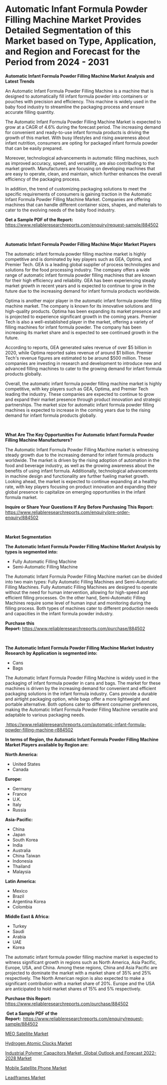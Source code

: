 <p><h1>Automatic Infant Formula Powder Filling Machine Market Provides Detailed Segmentation of this Market based on Type, Application, and Region and Forecast for the Period from 2024 - 2031</h1></p><p><strong>Automatic Infant Formula Powder Filling Machine Market Analysis and Latest Trends</strong></p>
<p><p>An Automatic Infant Formula Powder Filling Machine is a machine that is designed to automatically fill infant formula powder into containers or pouches with precision and efficiency. This machine is widely used in the baby food industry to streamline the packaging process and ensure accurate filling quantity.</p><p>The Automatic Infant Formula Powder Filling Machine Market is expected to grow at a CAGR of 4.6% during the forecast period. The increasing demand for convenient and ready-to-use infant formula products is driving the growth of this market. With busy lifestyles and rising awareness about infant nutrition, consumers are opting for packaged infant formula powder that can be easily prepared.</p><p>Moreover, technological advancements in automatic filling machines, such as improved accuracy, speed, and versatility, are also contributing to the market growth. Manufacturers are focusing on developing machines that are easy to operate, clean, and maintain, which further enhances the overall efficiency of the packaging process.</p><p>In addition, the trend of customizing packaging solutions to meet the specific requirements of consumers is gaining traction in the Automatic Infant Formula Powder Filling Machine Market. Companies are offering machines that can handle different container sizes, shapes, and materials to cater to the evolving needs of the baby food industry.</p></p>
<p><strong>Get a Sample PDF of the Report:&nbsp;</strong> <a href="https://www.reliableresearchreports.com/enquiry/request-sample/884502">https://www.reliableresearchreports.com/enquiry/request-sample/884502</a></p>
<p>&nbsp;</p>
<p><strong>Automatic Infant Formula Powder Filling Machine Major Market Players</strong></p>
<p><p>The automatic infant formula powder filling machine market is highly competitive and is dominated by key players such as GEA, Optima, and Premier Tech. GEA is a leading global supplier of process technologies and solutions for the food processing industry. The company offers a wide range of automatic infant formula powder filling machines that are known for their high efficiency and reliability. GEA has been experiencing steady market growth in recent years and is expected to continue to grow in the future due to the increasing demand for infant formula products worldwide.</p><p>Optima is another major player in the automatic infant formula powder filling machine market. The company is known for its innovative solutions and high-quality products. Optima has been expanding its market presence and is projected to experience significant growth in the coming years. Premier Tech is also a well-established player in the market, offering a variety of filling machines for infant formula powder. The company has been increasing its market share and is expected to see continued growth in the future.</p><p>According to reports, GEA generated sales revenue of over $5 billion in 2020, while Optima reported sales revenue of around $1 billion. Premier Tech's revenue figures are estimated to be around $500 million. These companies are investing in research and development to introduce new and advanced filling machines to cater to the growing demand for infant formula products globally.</p><p>Overall, the automatic infant formula powder filling machine market is highly competitive, with key players such as GEA, Optima, and Premier Tech leading the industry. These companies are expected to continue to grow and expand their market presence through product innovation and strategic partnerships. The market size for automatic infant formula powder filling machines is expected to increase in the coming years due to the rising demand for infant formula products globally.</p></p>
<p>&nbsp;</p>
<p><strong>What Are The Key Opportunities For Automatic Infant Formula Powder Filling Machine Manufacturers?</strong></p>
<p><p>The Automatic Infant Formula Powder Filling Machine market is witnessing steady growth due to the increasing demand for infant formula products worldwide. The market is driven by the rising adoption of automation in the food and beverage industry, as well as the growing awareness about the benefits of using infant formula. Additionally, technological advancements in machine design and functionality are further fueling market growth. Looking ahead, the market is expected to continue expanding at a healthy rate, with key players focusing on product innovation and expanding their global presence to capitalize on emerging opportunities in the infant formula market.</p></p>
<p><strong>Inquire or Share Your Questions If Any Before Purchasing This Report:</strong> <a href="https://www.reliableresearchreports.com/enquiry/pre-order-enquiry/884502">https://www.reliableresearchreports.com/enquiry/pre-order-enquiry/884502</a></p>
<p>&nbsp;</p>
<p><strong>Market Segmentation</strong></p>
<p><strong>The Automatic Infant Formula Powder Filling Machine Market Analysis by types is segmented into:</strong></p>
<p><ul><li>Fully Automatic Filling Machine</li><li>Semi-Automatic Filling Machine</li></ul></p>
<p><p>The Automatic Infant Formula Powder Filling Machine market can be divided into two main types: Fully Automatic Filling Machines and Semi-Automatic Filling Machines. Fully Automatic Filling Machines are designed to operate without the need for human intervention, allowing for high-speed and efficient filling processes. On the other hand, Semi-Automatic Filling Machines require some level of human input and monitoring during the filling process. Both types of machines cater to different production needs and capacities in the infant formula powder industry.</p></p>
<p><strong>Purchase this Report:&nbsp;</strong><a href="https://www.reliableresearchreports.com/purchase/884502">https://www.reliableresearchreports.com/purchase/884502</a></p>
<p>&nbsp;</p>
<p><strong>The Automatic Infant Formula Powder Filling Machine Market Industry Research by Application is segmented into:</strong></p>
<p><ul><li>Cans</li><li>Bags</li></ul></p>
<p><p>The Automatic Infant Formula Powder Filling Machine is widely used in the packaging of infant formula powder in cans and bags. The market for these machines is driven by the increasing demand for convenient and efficient packaging solutions in the infant formula industry. Cans provide a durable and airtight packaging option, while bags offer a more lightweight and portable alternative. Both options cater to different consumer preferences, making the Automatic Infant Formula Powder Filling Machine versatile and adaptable to various packaging needs.</p></p>
<p><a href="https://www.reliableresearchreports.com/automatic-infant-formula-powder-filling-machine-r884502">&nbsp;https://www.reliableresearchreports.com/automatic-infant-formula-powder-filling-machine-r884502</a></p>
<p><strong>In terms of Region, the Automatic Infant Formula Powder Filling Machine Market Players available by Region are:</strong></p>
<p>
    <p> <strong> North America: </strong>
        <ul>
            <li>United States</li>
            <li>Canada</li>
        </ul>
        </p> 
    <p> <strong> Europe: </strong>
        <ul>
            <li>Germany</li>
            <li>France</li>
            <li>U.K.</li>
            <li>Italy</li>
            <li>Russia</li>
        </ul>
        </p> 
    <p> <strong> Asia-Pacific: </strong>
        <ul>
            <li>China</li>
            <li>Japan</li>
            <li>South Korea</li>
            <li>India</li>
            <li>Australia</li>
            <li>China Taiwan</li>
            <li>Indonesia</li>
            <li>Thailand</li>
            <li>Malaysia</li>
        </ul>
        </p> 
    <p> <strong> Latin America: </strong>
        <ul>
            <li>Mexico</li>
            <li>Brazil</li>
            <li>Argentina Korea</li>
            <li>Colombia</li>
        </ul>
        </p> 
    <p> <strong> Middle East & Africa: </strong>
        <ul>
            <li>Turkey</li>
            <li>Saudi</li>
            <li>Arabia</li>
            <li>UAE</li>
            <li>Korea</li>
        </ul>
    </p>
    </p>
<p><p>The automatic infant formula powder filling machine market is expected to witness significant growth in regions such as North America, Asia Pacific, Europe, USA, and China. Among these regions, China and Asia Pacific are projected to dominate the market with a market share of 35% and 25% respectively. The North American region is also expected to make a significant contribution with a market share of 20%. Europe and the USA are anticipated to hold market shares of 15% and 5% respectively.</p></p>
<p><strong>Purchase this Report: </strong><a href="https://www.reliableresearchreports.com/purchase/884502">https://www.reliableresearchreports.com/purchase/884502</a></p>
<p>&nbsp;<strong>Get a Sample PDF of the Report:&nbsp;&nbsp;</strong><a href="https://www.reliableresearchreports.com/enquiry/request-sample/884502">https://www.reliableresearchreports.com/enquiry/request-sample/884502</a></p>
<p><strong></strong></p>
<p><p><a href="https://github.com/gracielawharris42024/Market-Research-Report-List-1/blob/main/meo-satellite-market.md">MEO Satellite Market</a></p><p><a href="https://www.linkedin.com/pulse/in-depth-analysis-global-hydrogen-atomic-clocks-market-scope-066oc">Hydrogen Atomic Clocks Market</a></p><p><a href="https://www.linkedin.com/pulse/industrial-polymer-capacitors-market-global-outlook-forecast-uznte">Industrial Polymer Capacitors Market, Global Outlook and Forecast 2022-2028 Market</a></p><p><a href="https://github.com/christianlarkinus/Market-Research-Report-List-1/blob/main/mobile-satellite-phone-market.md">Mobile Satellite Phone Market</a></p><p><a href="https://issuu.com/reportprime-2/docs/leadframes-market-size-2030.pptx">Leadframes Market</a></p></p>